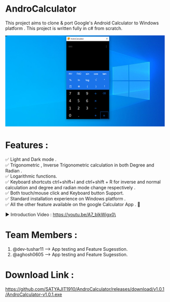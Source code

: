 # AndroCalculator
This project aims to clone &amp; port Google's Android Calculator to Windows platform . This project is written fully in c# from scratch.

![snapshot of Androcalculator](https://github.com/SATYAJIT1910/AndroCalculator/blob/master/androcalculator_pic.png?raw=true)
# Features :

✅ Light and Dark mode .\
✅ Trigonometric , Inverse Trigonometric calculation in both Degree and Radian .\
✅ Logarithmic  functions.\
✅ Keyboard  shortcuts ctrl+shift+I and ctrl+shift + R for inverse and normal calculation and degree and radian mode change respectively .\
✅ Both touch/mouse click and Keyboard button Support.\
✅ Standard installation  experience on Windows platform . \
✅ All the other feature available  on the google Calculator App . 💙
 
 
 ▶ Introduction Video : https://youtu.be/A7_blkWigx0\
 
 # Team Members :
  1. @dev-tushar11 --> App testing and Feature Sugesstion.
  2. @aghosh0605 --> App testing and Feature Sugesstion.

# Download Link :

https://github.com/SATYAJIT1910/AndroCalculator/releases/download/v1.0.1/AndroCalculator-v1.0.1.exe
 

